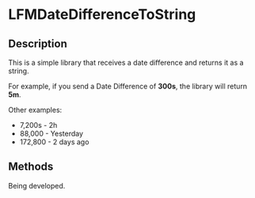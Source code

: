 # LFMDateDifferenceToString

## Description

This is a simple library that receives a date difference and returns it as a string.

For example, if you send a Date Difference of **300s**, the library will return **5m**.

Other examples:

* 7,200s - 2h
* 88,000 - Yesterday
* 172,800 - 2 days ago

## Methods

Being developed.
